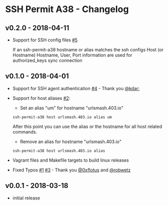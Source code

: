 # SSH Permit A38 - Changelog

## v0.2.0 - 2018-04-11

- Support for SSH config files [#5](https://github.com/ierror/ssh-permit-a38/issues/5)

    If an ssh-permit-a38 hostname or alias matches the ssh configs Host (or Hostname) Hostname, User, Port information are used for authorized_keys sync connection
    
## v0.1.0 - 2018-04-01

- Support for SSH agent authentication [#4](https://github.com/ierror/ssh-permit-a38/issues/4) - Thank you [@kdar:](https://github.com/kdar:)

- Support for host aliases [#2](https://github.com/ierror/ssh-permit-a38/issues/2): 

    - Set an alias "um" for hostname "urlsmash.403.io" 
    ```
    ssh-permit-a38 host urlsmash.403.io alias um
    ```
    
    After this point you can use the alias or the hostname for all host related commands.

    - Remove an alias for hostname "urlsmash.403.io" 
    ```
    ssh-permit-a38 host urlsmash.403.io alias
    ```
    
- Vagrant files and Makefile targets to build linux releases

- Fixed Typos [#1](https://github.com/ierror/ssh-permit-a38/issues/1) [#3](https://github.com/ierror/ssh-permit-a38/issues/3) - Thank you [@0xflotus](https://github.com/0xflotus) and [@robwetz](https://github.com/robwetz)


## v0.0.1 - 2018-03-18

- initial release